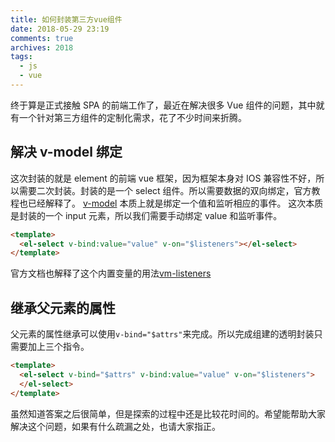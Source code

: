 ```yaml
---
title: 如何封装第三方vue组件
date: 2018-05-29 23:19
comments: true
archives: 2018
tags:
  - js
  - vue
---
```


终于算是正式接触 SPA 的前端工作了，最近在解决很多 Vue 组件的问题，其中就有一个针对第三方组件的定制化需求，花了不少时间来折腾。

## 解决 v-model 绑定

这次封装的就是 element 的前端 vue 框架，因为框架本身对 IOS 兼容性不好，所以需要二次封装。封装的是一个 select 组件。所以需要数据的双向绑定，官方教程也已经解释了。
[v-model](https://vuejs.org/v2/guide/components-custom-events.html#Customizing-Component-v-model) 本质上就是绑定一个值和监听相应的事件。
这次本质是封装的一个 input 元素，所以我们需要手动绑定 value 和监听事件。

```html
<template>
  <el-select v-bind:value="value" v-on="$listeners"></el-select>
</template>
```

官方文档也解释了这个内置变量的用法[vm-listeners](https://vuejs.org/v2/api/#vm-listeners)

## 继承父元素的属性

父元素的属性继承可以使用`v-bind="$attrs"`来完成。所以完成组建的透明封装只需要加上三个指令。

```html
<template>
  <el-select v-bind="$attrs" v-bind:value="value" v-on="$listeners">
  </el-select>
</template>
```

虽然知道答案之后很简单，但是探索的过程中还是比较花时间的。希望能帮助大家解决这个问题，如果有什么疏漏之处，也请大家指正。
